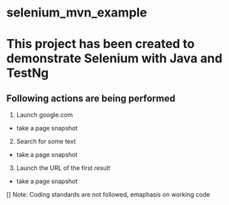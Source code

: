 # selenium_mvn_example
# This project has been created to demonstrate Selenium with Java and TestNg
## Following actions are being performed
1. Launch google.com
  * take a page snapshot
2. Search for some text
  * take a page snapshot
3. Launch the URL of the first result
  * take a page snapshot

[] Note: Coding standards are not followed, emaphasis on working code
